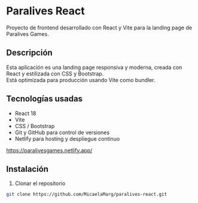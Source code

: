 # Paralives React

Proyecto de frontend desarrollado con React y Vite para la landing page de Paralives Games.

## Descripción

Esta aplicación es una landing page responsiva y moderna, creada con React y estilizada con CSS y Bootstrap.  
Está optimizada para producción usando Vite como bundler.

## Tecnologías usadas

- React 18
- Vite
- CSS / Bootstrap
- Git y GitHub para control de versiones
- Netlify para hosting y despliegue continuo


 https://paralivesgames.netlify.app/ 
## Instalación

1. Clonar el repositorio

```bash
git clone https://github.com/MicaelaMarg/paralives-react.git
